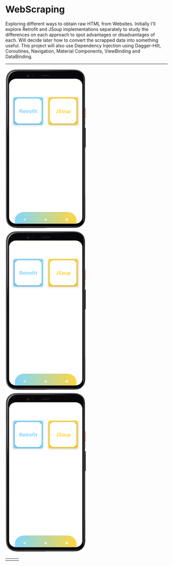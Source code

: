# WebScraping
Exploring different ways to obtain raw HTML from Websites. Initially I'll explore Retrofit and JSoup implementations separately to study the differences on each approach to spot advantages or disadvantages of each. Will decide later how to convert the scrapped data into something useful. This project will also use Dependency Injection using Dagger-Hilt, Coroutines, Navigation, Material Components, ViewBinding and DataBinding.
<br>
<hr>

<div><img src="https://github.com/RysanekRivera/WebScraping/blob/master/webscraping_1.png" width="250" height="500"></div>
<div><img src="https://github.com/RysanekRivera/WebScraping/blob/master/webscraping_1.png" width="250" height="500"></div>
<div><img src="https://github.com/RysanekRivera/WebScraping/blob/master/webscraping_1.png" width="250" height="500"></div>
 <table>
  <tr>
  <td></td>
  <td></td>
  <td></td>
 </tr>
  </table>
  

